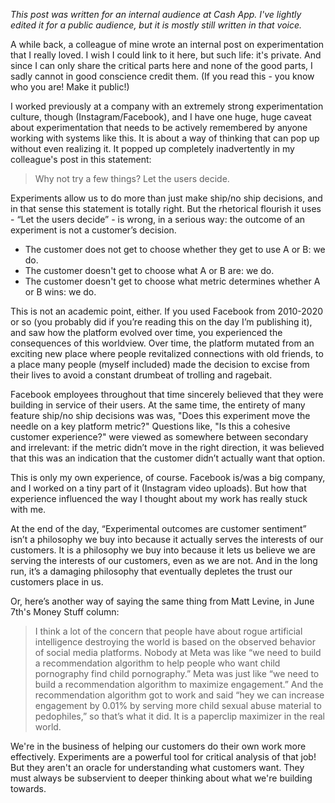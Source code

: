 _This post was written for an internal audience at Cash App. I've lightly edited it for a public audience, but it is mostly still written in that voice._

A while back, a colleague of mine wrote an internal post on experimentation that I really loved. I wish I could link to it here, but such life: it's private. And since I can only share the critical parts here and none of the good parts, I sadly cannot in good conscience credit them. (If you read this - you know who you are! Make it public!)

I worked previously at a company with an extremely strong experimentation culture, though (Instagram/Facebook), and I have one huge, huge caveat about experimentation that needs to be actively remembered by anyone working with systems like this. It is about a way of thinking that can pop up without even realizing it. It popped up completely inadvertently in my colleague's post in this statement:

> Why not try a few things? Let the users decide.

Experiments allow us to do more than just make ship/no ship decisions, and in that sense this statement is totally right. But the rhetorical flourish it uses - “Let the users decide” - is wrong, in a serious way: the outcome of an experiment is not a customer’s decision.

* The customer does not get to choose whether they get to use A or B: we do.
* The customer doesn't get to choose what A or B are: we do.
* The customer doesn't get to choose what metric determines whether A or B wins: we do.

This is not an academic point, either. If you used Facebook from 2010-2020 or so (you probably did if you’re reading this on the day I’m publishing it), and saw how the platform evolved over time, you experienced the consequences of this worldview. Over time, the platform mutated from an exciting new place where people revitalized connections with old friends, to a place many people (myself included) made the decision to excise from their lives to avoid a constant drumbeat of trolling and ragebait.

Facebook employees throughout that time sincerely believed that they were building in service of their users. At the same time, the entirety of many feature ship/no ship decisions was was, "Does this experiment move the needle on a key platform metric?" Questions like, "Is this a cohesive customer experience?" were viewed as somewhere between secondary and irrelevant: if the metric didn’t move in the right direction, it was believed that this was an indication that the customer didn’t actually want that option.

This is only my own experience, of course. Facebook is/was a big company, and I worked on a tiny part of it (Instagram video uploads). But how that experience influenced the way I thought about my work has really stuck with me.

At the end of the day, “Experimental outcomes are customer sentiment” isn’t a philosophy we buy into because it actually serves the interests of our customers. It is a philosophy we buy into because it lets us believe we are serving the interests of our customers, even as we are not. And in the long run, it’s a damaging philosophy that eventually depletes the trust our customers place in us.

Or, here’s another way of saying the same thing from Matt Levine, in June 7th's Money Stuff column:

> I think a lot of the concern that people have about rogue artificial intelligence destroying the world is based on the observed behavior of social media platforms. Nobody at Meta was like “we need to build a recommendation algorithm to help people who want child pornography find child pornography.” Meta was just like “we need to build a recommendation algorithm to maximize engagement.” And the recommendation algorithm got to work and said “hey we can increase engagement by 0.01% by serving more child sexual abuse material to pedophiles,” so that’s what it did. It is a paperclip maximizer in the real world.

We're in the business of helping our customers do their own work more effectively. Experiments are a powerful tool for critical analysis of that job! But they aren't an oracle for understanding what customers want. They must always be subservient to deeper thinking about what we're building towards.
